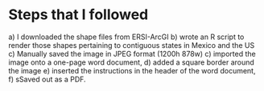 # Steps that I followed
a) I downloaded the shape files from ERSI-ArcGI
b) wrote an R script to render those shapes pertaining to contiguous states in Mexico and the US
c) Manually saved the image in JPEG format (1200h 878w)
c) imported the image onto a one-page word document,
d) added a square border around the image
e) inserted the instructions in the header of the word document,
f) sSaved out as a PDF.

